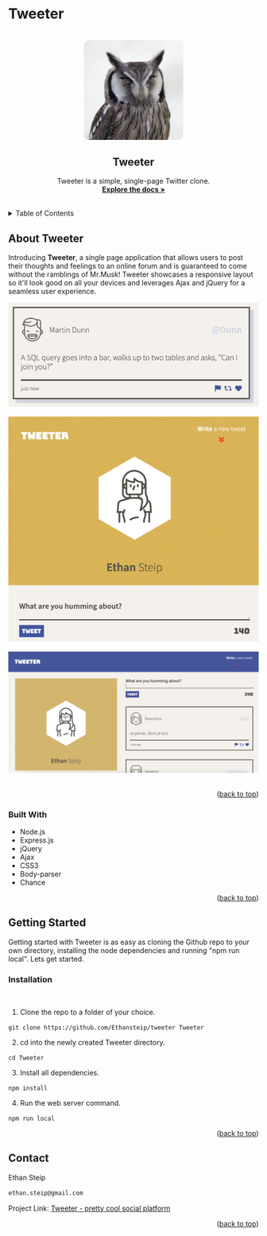 # Tweeter

<!-- PROJECT LOGO -->
<br />
<div align="center">
  <a href="https://github.com/Ethansteip/tweeter">
    <img src="public/images/owl.jpg" alt="Picture of an owl by Mark Broadhurst" width="200" style="border-radius:10px;">
  </a>

<h2 align="center">Tweeter</h2>

  <p align="center">
    Tweeter is a simple, single-page Twitter clone.
    <br />
    <a href="https://github.com/Ethansteip/tweeter"><strong>Explore the docs »</strong></a>
    <br />
    <br />
  </p>
</div>



<!-- TABLE OF CONTENTS -->
<details>
  <summary>Table of Contents</summary>
  <ol>
    <li>
      <a href="#about-the-project">About Tweeter</a>
      <ul>
        <li><a href="#built-with">Built With</a></li>
      </ul>
    </li>
    <li>
      <a href="#getting-started">Getting Started</a>
      <ul>
        <li><a href="#installation">Installation</a></li>
      </ul>
    </li>
  </ol>
</details>



<!-- ABOUT THE PROJECT -->
## About Tweeter

<p>Introducing <strong>Tweeter</strong>, a single page application that allows users to post their thoughts and feelings to an online forum and is guaranteed to come without the ramblings of Mr.Musk! Tweeter showcases a responsive layout so it'll look good on all your devices and leverages Ajax and jQuery for a seamless user experience.<p>

!["Exmaple of a Tweet"](https://github.com/Ethansteip/tweeter/blob/master/docs/tweet-example.png?raw=true)
<br>
<br>
!["Mobile and Tablet layout"](https://github.com/Ethansteip/tweeter/blob/master/docs/mobile-tablet-layout.png?raw=true)
<br>
<br>
!["Desktop Layout"](https://github.com/Ethansteip/tweeter/blob/master/docs/Desktop-layout.png?raw=true)
<br>
<br>

<p align="right">(<a href="#readme-top">back to top</a>)</p>



### Built With

* Node.js
* Express.js
* jQuery
* Ajax
* CSS3
* Body-parser
* Chance

<p align="right">(<a href="#readme-top">back to top</a>)</p>



<!-- GETTING STARTED -->
## Getting Started

Getting started with Tweeter is as easy as cloning the Github repo to your own directory, installing the node dependencies and running "npm run local". Lets get started.

### Installation
<br>


1. Clone the repo to a folder of your choice.
```
git clone https://github.com/Ethansteip/tweeter Tweeter
```
2. cd into the newly created Tweeter directory.
```
cd Tweeter
```
3. Install all dependencies.
```
npm install
```
4. Run the web server command.
```
npm run local
```
   

<p align="right">(<a href="#readme-top">back to top</a>)</p>



<!-- CONTACT -->
## Contact

Ethan Steip
<br>
```sh
ethan.steip@gmail.com
```

Project Link: [Tweeter - pretty cool social platform](https://github.com/Ethansteip/tweeter)

<p align="right">(<a href="#readme-top">back to top</a>)</p>
